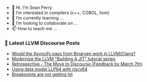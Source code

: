 - 👋 Hi, I’m Sean Perry
- 👀 I’m interested in compilers (c++, COBOL, llvm)
- 🌱 I’m currently learning ...
- 💞️ I’m looking to collaborate on ...
- 📫 How to reach me ...

<!---
s66perry/s66perry is a ✨ special ✨ repository because its `README.md` (this file) appears on your GitHub profile.
You can click the Preview link to take a look at your changes.
--->
### 📕 Latest LLVM Discourse Posts

<!-- DISCOURSE-LLVM:START -->
- [Would the Asyncify pass from Binaryen work in LLVM/Clang?](https://discourse.llvm.org/t/would-the-asyncify-pass-from-binaryen-work-in-llvm-clang/60742/1)
- [Modernize the LLVM &quot;Building A JIT&quot; tutorial series](https://discourse.llvm.org/t/modernize-the-llvm-building-a-jit-tutorial-series/60321/9)
- [Retrospective - The Move to Discourse &lpar;Feedback by March 7th&rpar;](https://discourse.llvm.org/t/retrospective-the-move-to-discourse-feedback-by-march-7th/59861/17)
- [Using data model LLP64 with riscv64](https://discourse.llvm.org/t/using-data-model-llp64-with-riscv64/60736/2)
- [Breakpoints are not getting hit](https://discourse.llvm.org/t/breakpoints-are-not-getting-hit/60728/2)
<!-- DISCOURSE-LLVM:END -->
